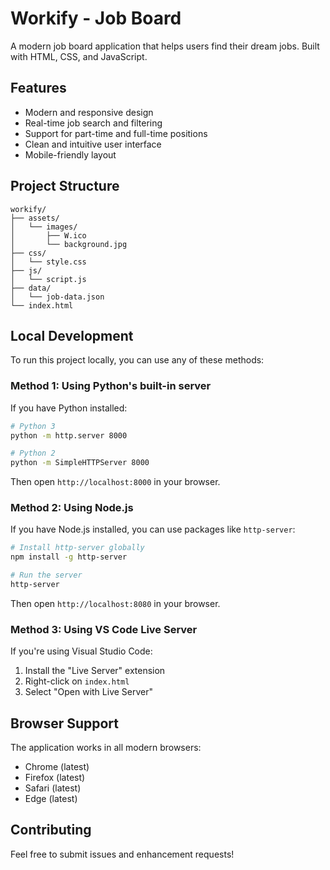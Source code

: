 # Workify - Job Board

A modern job board application that helps users find their dream jobs. Built with HTML, CSS, and JavaScript.

## Features

- Modern and responsive design
- Real-time job search and filtering
- Support for part-time and full-time positions
- Clean and intuitive user interface
- Mobile-friendly layout

## Project Structure

```
workify/
├── assets/
│   └── images/
│       ├── W.ico
│       └── background.jpg
├── css/
│   └── style.css
├── js/
│   └── script.js
├── data/
│   └── job-data.json
└── index.html
```

## Local Development

To run this project locally, you can use any of these methods:

### Method 1: Using Python's built-in server

If you have Python installed:

```bash
# Python 3
python -m http.server 8000

# Python 2
python -m SimpleHTTPServer 8000
```

Then open `http://localhost:8000` in your browser.

### Method 2: Using Node.js

If you have Node.js installed, you can use packages like `http-server`:

```bash
# Install http-server globally
npm install -g http-server

# Run the server
http-server
```

Then open `http://localhost:8080` in your browser.

### Method 3: Using VS Code Live Server

If you're using Visual Studio Code:

1. Install the "Live Server" extension
2. Right-click on `index.html`
3. Select "Open with Live Server"

## Browser Support

The application works in all modern browsers:

- Chrome (latest)
- Firefox (latest)
- Safari (latest)
- Edge (latest)

## Contributing

Feel free to submit issues and enhancement requests!
